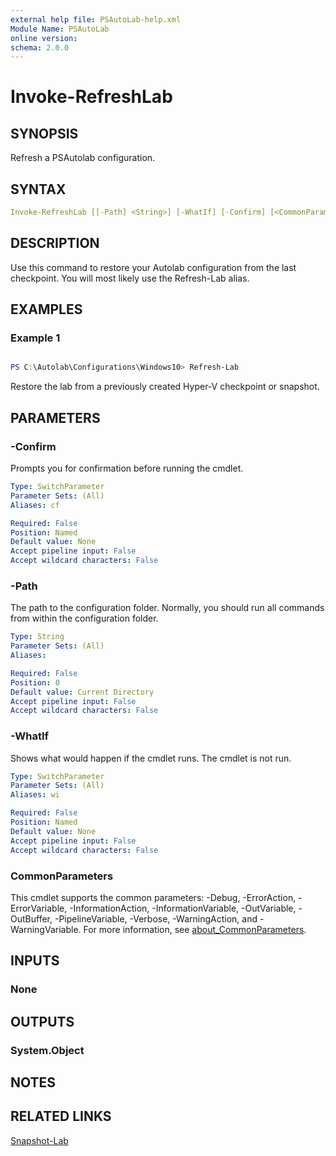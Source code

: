 ```yaml
---
external help file: PSAutoLab-help.xml
Module Name: PSAutoLab
online version:
schema: 2.0.0
---
```


# Invoke-RefreshLab

## SYNOPSIS

Refresh a PSAutolab configuration.

## SYNTAX

```yaml
Invoke-RefreshLab [[-Path] <String>] [-WhatIf] [-Confirm] [<CommonParameters>]
```

## DESCRIPTION

Use this command to restore your Autolab configuration from the last checkpoint.
You will most likely use the Refresh-Lab alias.

## EXAMPLES

### Example 1

```powershell

PS C:\Autolab\Configurations\Windows10> Refresh-Lab
```

Restore the lab from a previously created Hyper-V checkpoint or snapshot.

## PARAMETERS

### -Confirm

Prompts you for confirmation before running the cmdlet.

```yaml
Type: SwitchParameter
Parameter Sets: (All)
Aliases: cf

Required: False
Position: Named
Default value: None
Accept pipeline input: False
Accept wildcard characters: False
```

### -Path

The path to the configuration folder. Normally, you should run all commands from within the configuration folder.

```yaml
Type: String
Parameter Sets: (All)
Aliases:

Required: False
Position: 0
Default value: Current Directory
Accept pipeline input: False
Accept wildcard characters: False
```

### -WhatIf

Shows what would happen if the cmdlet runs.
The cmdlet is not run.

```yaml
Type: SwitchParameter
Parameter Sets: (All)
Aliases: wi

Required: False
Position: Named
Default value: None
Accept pipeline input: False
Accept wildcard characters: False
```

### CommonParameters

This cmdlet supports the common parameters: -Debug, -ErrorAction, -ErrorVariable, -InformationAction, -InformationVariable, -OutVariable, -OutBuffer, -PipelineVariable, -Verbose, -WarningAction, and -WarningVariable. For more information, see [about_CommonParameters](http://go.microsoft.com/fwlink/?LinkID=113216).

## INPUTS

### None

## OUTPUTS

### System.Object

## NOTES

## RELATED LINKS

[Snapshot-Lab]()
